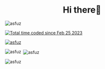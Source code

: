 
<h1 align="center">Hi there👋</h1>
<p align="left"> <img src="https://komarev.com/ghpvc/?username=asfuz&label=Profile%20views&color=0e75b6&style=flat" alt="asfuz" /> </p>
<a href="https://wakatime.com/@50dd340e-7727-496a-be1a-a1a264aa9202"><img src="https://wakatime.com/badge/user/50dd340e-7727-496a-be1a-a1a264aa9202.svg" alt="Total time coded since Feb 25 2023" /></a>

<p align="left"> <a href="https://github.com/ryo-ma/github-profile-trophy"><img src="https://github-profile-trophy.vercel.app/?username=asfuz" alt="asfuz" /></a> </p>


<p><img align="left" src="https://github-readme-stats.vercel.app/api/top-langs?username=asfuz&show_icons=true&locale=en&layout=compact" alt="asfuz" /></p>

<p>&nbsp;<img align="center" src="https://github-readme-stats.vercel.app/api?username=asfuz&show_icons=true&locale=en" alt="asfuz" /></p>

<p><img align="center" src="https://github-readme-streak-stats.herokuapp.com/?user=asfuz&" alt="asfuz" /></p>
